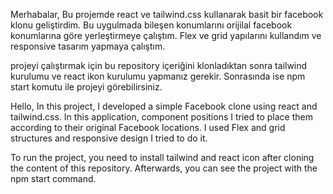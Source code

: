 Merhabalar,
Bu projemde react ve tailwind.css kullanarak basit bir facebook klonu geliştirdim. Bu uygulmada bileşen konumlarını
orijilal facebook konumlarına göre yerleştirmeye çalıştım. Flex ve grid yapılarını kullandım ve responsive tasarım
yapmaya çalıştım.

projeyi çalıştırmak için bu repository içeriğini klonladıktan sonra tailwind kurulumu ve react ikon kurulumu yapmanız gerekir. Sonrasında ise npm start komutu ile projeyi görebilirsiniz.



Hello,
In this project, I developed a simple Facebook clone using react and tailwind.css. In this application, component positions
I tried to place them according to their original Facebook locations. I used Flex and grid structures and responsive design
I tried to do it.

To run the project, you need to install tailwind and react icon after cloning the content of this repository. Afterwards, you can see the project with the npm start command.






